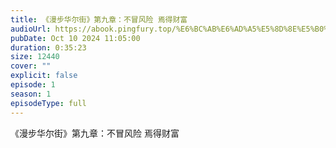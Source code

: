 ```yaml
---
title: 《漫步华尔街》第九章：不冒风险 焉得财富
audioUrl: https://abook.pingfury.top/%E6%BC%AB%E6%AD%A5%E5%8D%8E%E5%B0%94%E8%A1%97-09-tmpnz6t1zjk.mp3
pubDate: Oct 10 2024 11:05:00
duration: 0:35:23
size: 12440
cover: ""
explicit: false
episode: 1
season: 1
episodeType: full
---
```

《漫步华尔街》第九章：不冒风险 焉得财富
